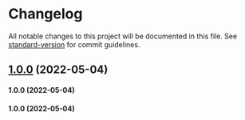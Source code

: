 # Changelog

All notable changes to this project will be documented in this file. See [standard-version](https://github.com/conventional-changelog/standard-version) for commit guidelines.

## [1.0.0](https://github.com/mokkapps/changelog-generator-demo/compare/v0.5.1...v1.0.0) (2022-05-04)

#### 1.0.0 (2022-05-04)

#### 1.0.0 (2022-05-04)
